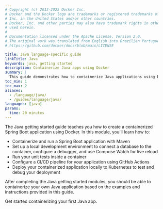 ```yaml
---
# Copyright (c) 2013-2025 Docker Inc.
# Docker and the Docker logo are trademarks or registered trademarks of Docker,
# Inc. in the United States and/or other countries.
# Docker, Inc. and other parties may also have trademark rights in other terms
# used herein.
#
# Documentation licensed under the Apache License, Version 2.0.
# The original work was translated from English into Brazilian Portuguese.
# https://github.com/docker/docs/blob/main/LICENSE

title: Java language-specific guide
linkTitle: Java
keywords: java, getting started
description: Containerize Java apps using Docker
summary: |
  This guide demonstrates how to containerize Java applications using Docker.
toc_min: 1
toc_max: 2
aliases:
  - /language/java/
  - /guides/language/java/
languages: [java]
params:
  time: 20 minutes
---
```

The Java getting started guide teaches you how to create a containerized Spring Boot application using Docker. In this module, you’ll learn how to:

- Containerize and run a Spring Boot application with Maven
- Set up a local development environment to connect a database to the container, configure a debugger, and use Compose Watch for live reload
- Run your unit tests inside a container
- Configure a CI/CD pipeline for your application using GitHub Actions
- Deploy your containerized application locally to Kubernetes to test and debug your deployment

After completing the Java getting started modules, you should be able to containerize your own Java application based on the examples and instructions provided in this guide.

Get started containerizing your first Java app.
